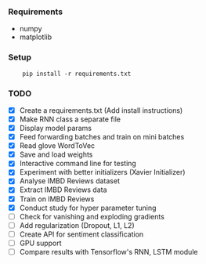 ### Requirements

- numpy
- matplotlib

### Setup
```
    pip install -r requirements.txt
```

### TODO

- [X] Create a requirements.txt (Add install instructions)
- [X] Make RNN class a separate file
- [X] Display model params 
- [X] Feed forwarding batches and train on mini batches
- [X] Read glove WordToVec
- [X] Save and load weights
- [X] Interactive command line for testing
- [X] Experiment with better initializers (Xavier Initializer)
- [X] Analyse IMBD Reviews dataset 
- [X] Extract IMBD Reviews data
- [X] Train on IMBD Reviews
- [X] Conduct study for hyper parameter tuning
- [ ] Check for vanishing and exploding gradients
- [ ] Add regularization (Dropout, L1, L2)
- [ ] Create API for sentiment classification
- [ ] GPU support
- [ ] Compare results with Tensorflow's RNN, LSTM module
